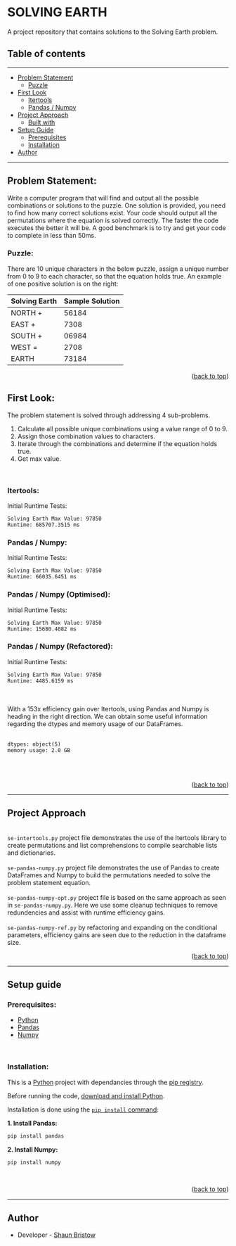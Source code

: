 <div id="top"></div>

# SOLVING EARTH

A project repository that contains solutions to the Solving Earth problem. 


## Table of contents

----

- [Problem Statement](#problem-statement)
  - [Puzzle](#puzzle)
- [First Look](#first-look)
  - [Itertools](#itertools)
  - [Pandas / Numpy](#pandas-numpy)
- [Project Approach](#project-approach)
  - [Built with](#built-with)
- [Setup Guide](#setup-guide)
  - [Prerequisites](#prerequisites)
  - [Installation](#installation)
- [Author](#author)

----


## Problem Statement:

Write a computer program that will find and output all the possible combinations or solutions to the puzzle. One solution is provided, you need to find how many correct solutions exist. Your code should output all the permutations where the equation is solved correctly. The faster the code executes the better it will be. A good benchmark is to try and get your code to complete in less than 50ms.
 

### Puzzle:

There are 10 unique characters in the below puzzle, assign a unique number from 0 to 9 to each character, so that the equation holds true. An example of one positive solution is on the right:


| Solving Earth | Sample Solution  | 
| ------------- | ---------------- |
| NORTH +       | 56184            |
| EAST  +       | 7308             |
| SOUTH +       | 06984            |
| WEST  =       | 2708             |
| EARTH         | 73184            |


<p align="right">(<a href="#top">back to top</a>)</p>



## First Look:
The problem statement is solved through addressing 4 sub-problems. 
1. Calculate all possible unique combinations using a value range of 0 to 9. 
2. Assign those combination values to characters. 
3. Iterate through the combinations and determine if the equation holds true. 
4. Get max value.

<br>

### Itertools:
Initial Runtime Tests:  
```
Solving Earth Max Value: 97850
Runtime: 685707.3515 ms
```

### Pandas / Numpy:
Initial Runtime Tests:
<br>
```
Solving Earth Max Value: 97850
Runtime: 66035.6451 ms
```

### Pandas / Numpy (Optimised):
Initial Runtime Tests:
<br>
```
Solving Earth Max Value: 97850
Runtime: 15680.4082 ms
```

### Pandas / Numpy (Refactored):
Initial Runtime Tests:
<br>
```
Solving Earth Max Value: 97850
Runtime: 4485.6159 ms
```
<br><br>
With a 153x efficiency gain over Itertools, using Pandas and Numpy is heading in the right direction.
We can obtain some useful information regarding the dtypes and memory usage of our DataFrames.
<br><br>
```
dtypes: object(5)
memory usage: 2.0 GB
```
<br><br>

<p align="right">(<a href="#top">back to top</a>)</p>



----


## Project Approach
<br><code>se-intertools.py</code> project file demonstrates the use of the Itertools library to create permutations and list comprehensions to compile searchable lists and dictionaries.<br>
<br><code>se-pandas-numpy.py</code> project file demonstrates the use of Pandas to create DataFrames and Numpy to build the permutations needed to solve the problem statement equation.<br>
<br><code>se-pandas-numpy-opt.py</code> project file is based on the same approach as seen in <code>se-pandas-numpy.py</code>. Here we use some cleanup techniques to remove redundencies and assist with runtime efficiency gains.<br>
<br><code>se-pandas-numpy-ref.py</code> by refactoring and expanding on the conditional parameters, efficiency gains are seen due to the reduction in the dataframe size.<br>

<p align="right">(<a href="#top">back to top</a>)</p>



----


## Setup guide

### Prerequisites:

- [Python](https://www.python.org/downloads/)
- [Pandas](https://pandas.pydata.org/)
- [Numpy](https://numpy.org/)

<br>

### Installation:

This is a [Python](https://www.python.org) project with dependancies through the
[pip registry](https://pypi.org/).

Before running the code, [download and install Python](https://www.python.org/downloads/).

Installation is done using the
[`pip install` command](https://pypi.org/):

**1. Install Pandas:**
  ```sh
  pip install pandas
  ```
**2. Install Numpy:**
  ```sh
  pip install numpy
  ```
<br>

<p align="right">(<a href="#top">back to top</a>)</p>



----


## Author
- Developer - [Shaun Bristow](https://github.com/stonejeans/)

